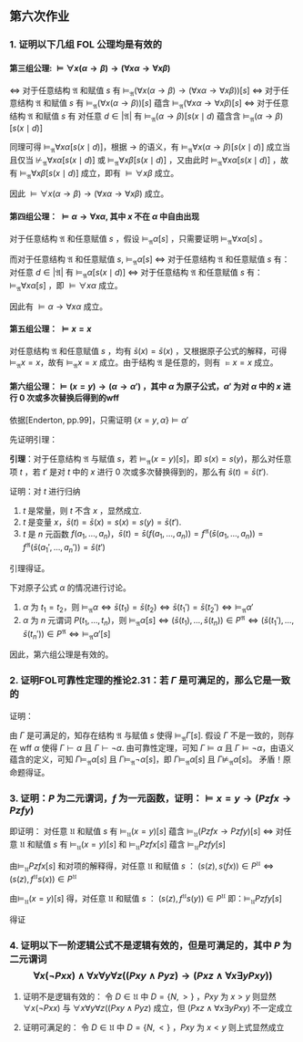 ## 第六次作业
### 1. 证明以下几组 FOL 公理均是有效的

#### 第三组公理: $\vDash \forall x(\alpha \rightarrow \beta) \rightarrow(\forall x \alpha \rightarrow \forall x \beta)$

$\Leftrightarrow$ 对于任意结构 $\mathfrak{A}$ 和赋值 $s$ 有 $\vDash_{\mathfrak{A}}(\forall x(\alpha \rightarrow \beta) \rightarrow(\forall x \alpha \rightarrow \forall x \beta))[s]$
$\Leftrightarrow$ 对于任意结构 $\mathfrak{A}$ 和赋值 $s$ 有 $\vDash_{\mathfrak{A}}(\forall x(\alpha \rightarrow \beta))\left[s]\right.$ 蕴含 $\vDash_{\mathfrak{A}}(\forall x \alpha \rightarrow \forall x \beta)[s]$
$\Leftrightarrow$ 对于任意结构 $\mathfrak{A}$ 和赋值 $s$ 有 对任意 $d \in|\mathfrak{A}|$ 有 $\vDash_{\mathfrak{A  }}(\alpha \rightarrow \beta)\left[s(x \mid d)\right.$ 蕴含含 $\vDash_{\mathfrak{A  }}(\alpha \rightarrow \beta)[s(x \mid d)]$

同理可得 $\vDash_{\mathfrak{A}} \forall x \alpha[s(x \mid d)]$，根据 $\rightarrow$ 的语义，有 $\vDash_{\mathfrak{A}} \forall x(\alpha \rightarrow \beta)[s(x \mid d)]$ 成立当且仅当 $\nvdash_{\mathfrak{A}} \forall x \alpha[s(x \mid d)]$ 或 $\vDash_{\mathfrak{A}} \forall x \beta[s(x \mid d)]$ ，又由此时 $\vDash_{\mathfrak{A}} \forall x \alpha[s(x \mid d)]$ ，故有 $\vDash_{\mathfrak{A}} \forall x \beta[s(x \mid d)]$ 成立，即有 $\vDash \forall x \beta$ 成立。

因此 $\vDash \forall x(\alpha \rightarrow \beta) \rightarrow(\forall x \alpha \rightarrow \forall x \beta)$ 成立。

#### 第四组公理： $\vDash \alpha \rightarrow \forall x \alpha$, 其中 $x$ 不在 $\alpha$ 中自由出现

对于任意结构 $\mathfrak{A}$ 和任意赋值 $s$ ，假设 $\vDash_{\mathfrak{A}} \alpha[s]$ ，只需要证明 $\vDash_{\mathfrak{A}} \forall x \alpha[s]$ 。

而对于任意结构 $\mathfrak{A}$ 和任意赋值 $s ,~\vDash_{\mathfrak{A}} \alpha[s]$
$\Leftrightarrow$ 对于任意结构 $\mathfrak{A}$ 和任意赋值 $s$ 有：对任意 $d \in|\mathfrak{A}|$ 有 $\vDash_{\mathfrak{A}} \alpha[s(x \mid d)]$
$\Leftrightarrow$ 对于任意结构 $\mathfrak{A}$ 和任意赋值 $s$ 有： $\vDash_{\mathfrak{A}} \forall x \alpha[s]$ ，即 $\vDash \forall x \alpha$ 成立。

因此有 $\vDash \alpha \rightarrow \forall x \alpha$ 成立。


#### 第五组公理： $\vDash x=x$

对任意结构 $\mathfrak{A}$ 和任意赋值 $s$ ，均有 $\bar{s}(x)=\bar{s}(x)$ ，又根据原子公式的解释，可得 $\vDash_{\mathfrak{A}} x=x$，故有 $\vDash_{\mathfrak{A}} x=x$ 成立。由于结构 $\mathfrak{A}$ 是任意的，则有 $\vDash x=x$ 成立。

#### 第六组公理：$\models (x=y) \rightarrow (\alpha \rightarrow \alpha')$ ，其中 $\alpha$ 为原子公式，$\alpha'$ 为对 $\alpha$ 中的 $x$ 进行 $0$ 次或多次替换后得到的wff

依据[Enderton, pp.99]，只需证明 $\{x=y, \alpha\} \models \alpha'$

先证明引理：

**引理**：对于任意结构 $\mathfrak{A}$ 与赋值 $s$，若 $\models_{\mathfrak{A}} (x=y)[s]$，即 $s(x) = s(y)$，那么对任意项 $t$ ，若 $t'$ 是对 $t$ 中的 $x$ 进行 $0$ 次或多次替换得到的，那么有 $\bar{s}(t) = \bar{s}(t')$.

证明：对 $t$ 进行归纳

1. $t$ 是常量，则 $t$ 不含 $x$ ，显然成立.
2. $t$ 是变量 $x$，$\bar{s}(t)=\bar{s}(x)=s(x)=s(y)=\bar{s}(t')$.
3. $t$ 是 $n$ 元函数 $f(a_1, \dots, a_n)$，$\bar{s}(t)=\bar{s}(f(a_1,\dots,a_n))=f^{\mathfrak{A}}(\bar{s}(a_1,\dots, a_n))=f^{\mathfrak{A}}(\bar{s}(a_1',\dots, a_n'))= \bar{s}(t')$

引理得证。

下对原子公式 $\alpha$ 的情况进行讨论。

1. $\alpha$ 为 $t_1=t_2$，则 $\models_{\mathfrak{A}}\alpha \Leftrightarrow \bar{s}(t_1)=\bar{s}(t_2) \Leftrightarrow \bar{s}(t_1')=\bar{s}(t_2') \Leftrightarrow \models_{\mathfrak{A}} \alpha'$
2. $\alpha$ 为 $n$ 元谓词 $P(t_1, \dots, t_n)$，则 $\models_{\mathfrak{A}}\alpha[s] \Leftrightarrow (\bar{s}(t_1), \dots,\bar{s}(t_n)) \in P^{\mathfrak{A}} \Leftrightarrow (\bar{s}(t_1'), \dots, \bar{s}(t_n'))\in P^{\mathfrak{A}} \Leftrightarrow \models_{\mathfrak{A}} \alpha'[s]$

因此，第六组公理是有效的。

### 2. 证明FOL可靠性定理的推论2.31：若 $\Gamma$ 是可满足的，那么它是一致的

证明：

由 $\Gamma$ 是可满足的，知存在结构 $\mathfrak{A}$ 与赋值 $s$ 使得 $\models_{\mathfrak{A}}\Gamma[s]$. 假设 $\Gamma$ 不是一致的，则存在 wff $\alpha$ 使得 $\Gamma \vdash \alpha$ 且 $\Gamma \vdash \neg\alpha$. 由可靠性定理，可知 $\Gamma \models \alpha$ 且 $\Gamma \models \neg\alpha$，由语义蕴含的定义，可知 $\Gamma \models_{\mathfrak{A}} \alpha[s]$ 且 $\Gamma \models_{\mathfrak{A}} \neg\alpha[s]$，即 $\Gamma \models_{\mathfrak{A}} \alpha[s]$ 且 $\Gamma \not\models_{\mathfrak{A}}\alpha[s]$。 矛盾！原命题得证。

### 3. 证明：$P$ 为二元谓词，$f$ 为一元函数，证明：$\vDash x=y \rightarrow (Pzfx \rightarrow Pzfy)$

即证明：
对任意 $\mathfrak{U}$ 和赋值 $s$ 有 $\vDash_\mathfrak{U} (x=y)[s]$ 蕴含 $\vDash_\mathfrak{U} (Pzfx \rightarrow Pzfy)[s]$ 
$\Leftrightarrow$ 对任意 $\mathfrak{U}$ 和赋值 $s$ 有 $\vDash_\mathfrak{U} (x=y)[s]$ 和 $\vDash_\mathfrak{U} Pzfx[s]$ 蕴含 $\vDash_\mathfrak{U} Pzfy[s]$ 

由$\vDash_\mathfrak{U} Pzfx[s]$ 和对项的解释得，对任意 $\mathfrak{U}$ 和赋值 $s$ ：
 $(s(z),s(fx)) \in P^{\mathfrak{U}} \Leftrightarrow (s(z),f^{\mathfrak{U}}s(x)) \in P^{\mathfrak{U}}$

由$\vDash_\mathfrak{U} (x=y)[s]$ 得，对任意 $\mathfrak{U}$ 和赋值 $s$ ：
$(s(z),f^{\mathfrak{U}}s(y)) \in P^{\mathfrak{U}}$
即：$\vDash_\mathfrak{U} Pzfy[s]$ 

得证
  
### 4. 证明以下一阶逻辑公式不是逻辑有效的，但是可满足的，其中 $P$ 为二元谓词 $$\forall x(\neg Pxx)\wedge\forall x\forall y\forall z((Pxy\wedge Pyz)\rightarrow(Pxz\wedge\forall x \exists yPxy))$$
1. 证明不是逻辑有效的：
   令 $D \in \mathfrak{U}$ 中 $D = \{N,> \}$ ，$Pxy$ 为 $x > y$
   则显然$\forall x(\neg Pxx)$ 与 $\forall x\forall y\forall z((Pxy\wedge Pyz)$ 成立，但 $(Pxz\wedge\forall x \exists yPxy)$ 不一定成立

2. 证明可满足的：
   令 $D \in \mathfrak{U}$ 中 $D = \{N,< \}$ ，$Pxy$ 为 $x < y$
   则上式显然成立





